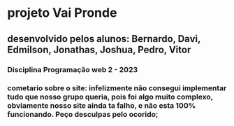 # projeto Vai Pronde 
## desenvolvido pelos alunos: Bernardo, Davi, Edmilson, Jonathas, Joshua, Pedro, Vitor
### Disciplina Programação web 2 - 2023
### cometario sobre o site: infelizmente não consegui implementar tudo que nosso grupo queria, pois foi algo muito complexo, obviamente nosso site ainda ta falho, e não esta 100% funcionando. Peço desculpas pelo ocorido;